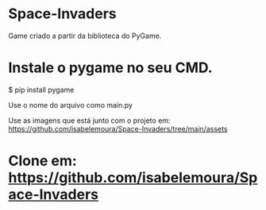 # Space-Invaders
Game criado a partir da biblioteca do PyGame. 

# Instale o pygame no seu CMD. 
$ pip install pygame

Use o nome do arquivo como main.py

Use as imagens que está junto com o projeto em: https://github.com/isabelemoura/Space-Invaders/tree/main/assets

# Clone em: https://github.com/isabelemoura/Space-Invaders

